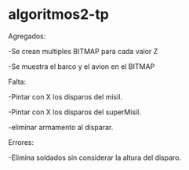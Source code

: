 # algoritmos2-tp

Agregados:

-Se crean multiples BITMAP para cada valor Z

-Se muestra el barco y el avion en el BITMAP

Falta:

-Pintar con X los disparos del misil.

-Pintar con X los disparos del superMisil.

-eliminar armamento al disparar.

Errores:

-Elimina soldados sin considerar la altura del disparo.
